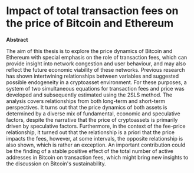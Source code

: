 # Impact of total transaction fees on the price of Bitcoin and Ethereum
**Abstract**

The aim of this thesis is to explore the price dynamics of Bitcoin and Ethereum with special emphasis on the role of transaction fees, which can provide insight into network congestion and user behaviour, and may also reflect the future economic viability of these networks. Previous research has shown intertwining relationships between variables and suggested possible endogeneity in a cryptoasset environment. For these purposes, a system of two simultaneous equations for transaction fees and price was developed and subsequently estimated using the 2SLS method. The analysis covers relationships from both long-term and short-term perspectives. It turns out that the price dynamics of both assets is determined by a diverse mix of fundamental, economic and speculative factors, despite the narrative that the price of cryptoassets is primarily driven by speculative factors. Furthermore, in the context of the fee-price relationship, it turned out that the relationship is a priori that the price impacts the fees, however, at some intervals, the opposite relationship is also shown, which is rather an exception. An important contribution could be the finding of a stable positive effect of the total number of active addresses in Bitcoin on transaction fees, which might bring new insights to the discussion on Bitcoin's sustainability.
